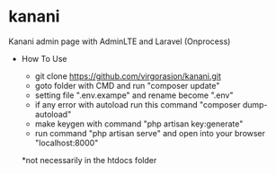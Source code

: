 # kanani

Kanani admin page with AdminLTE and Laravel (Onprocess)

  - How To Use
      - git clone https://github.com/virgorasion/kanani.git
      - goto folder with CMD and run "composer update"
      - setting file ".env.exampe" and rename become ".env" 
      - if any error with autoload run this command "composer dump-autoload"
      - make keygen with command "php artisan key:generate"
      - run command "php artisan serve" and open into your browser "localhost:8000"
      
      *not necessarily in the htdocs folder
